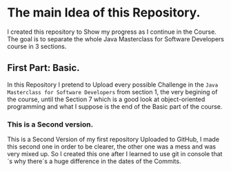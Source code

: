 # The main Idea of this Repository.
I created this repository to Show my progress as I continue in the Course. The goal is to separate the whole Java Masterclass for Software Developers course in 3 sections.

## First Part: Basic.
In this Repository I pretend to Upload every possible Challenge in the `Java Masterclass for Software Developers` from section 1, the very begining of the course, until the Section 7 which is a good look at object-oriented programming and what I suppose is the end of the Basic part of the course.

### This is a Second version.

This is a Second Version of my first repository Uploaded to GitHub, I made this second one in order to be clearer, the other one was a mess and was very mixed up. So I created this one after I learned to use git in console that´s why there´s a huge difference in the dates of the Commits.
